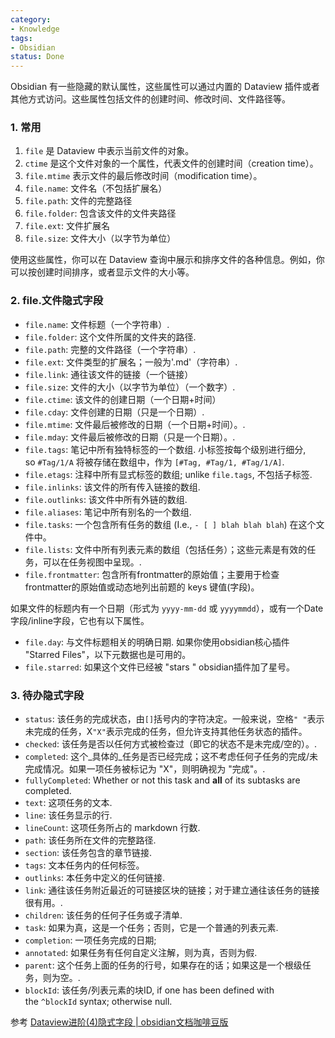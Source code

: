 ```yaml
---
category:
- Knowledge
tags:
- Obsidian
status: Done
---
```





 Obsidian 有一些隐藏的默认属性，这些属性可以通过内置的 Dataview 插件或者其他方式访问。这些属性包括文件的创建时间、修改时间、文件路径等。

### 1. 常用

1. `file` 是 Dataview 中表示当前文件的对象。
2. `ctime` 是这个文件对象的一个属性，代表文件的创建时间（creation time）。
3. `file.mtime` 表示文件的最后修改时间（modification time）。
4. `file.name`: 文件名（不包括扩展名）
5. `file.path`: 文件的完整路径
6. `file.folder`: 包含该文件的文件夹路径
7. `file.ext`: 文件扩展名
8. `file.size`: 文件大小（以字节为单位）

使用这些属性，你可以在 Dataview 查询中展示和排序文件的各种信息。例如，你可以按创建时间排序，或者显示文件的大小等。

### 2. file.文件隐式字段

- `file.name`: 文件标题（一个字符串）.
- `file.folder`: 这个文件所属的文件夹的路径.
- `file.path`: 完整的文件路径（一个字符串）.
- `file.ext`: 文件类型的扩展名；一般为'.md'（字符串）.
- `file.link`: 通往该文件的链接（一个链接）
- `file.size`: 文件的大小（以字节为单位）（一个数字）.
- `file.ctime`: 该文件的创建日期（一个日期+时间）
- `file.cday`: 文件创建的日期（只是一个日期）.
- `file.mtime`: 文件最后被修改的日期（一个日期+时间）。.
- `file.mday`: 文件最后被修改的日期（只是一个日期）。.
- `file.tags`: 笔记中所有独特标签的一个数组. 小标签按每个级别进行细分, so `#Tag/1/A` 将被存储在数组中，作为 `[#Tag, #Tag/1, #Tag/1/A]`.
- `file.etags`: 注释中所有显式标签的数组; unlike `file.tags`, 不包括子标签.
- `file.inlinks`: 该文件的所有传入链接的数组.
- `file.outlinks`: 该文件中所有外链的数组.
- `file.aliases`: 笔记中所有别名的一个数组.
- `file.tasks`: 一个包含所有任务的数组 (I.e., `- [ ] blah blah blah`) 在这个文件中。
- `file.lists`: 文件中所有列表元素的数组（包括任务）；这些元素是有效的任务，可以在任务视图中呈现。.
- `file.frontmatter`: 包含所有frontmatter的原始值；主要用于检查frontmatter的原始值或动态地列出前题的 keys 键值(字段)。

如果文件的标题内有一个日期（形式为 `yyyy-mm-dd` 或 `yyyymmdd`），或有一个Date字段/inline字段，它也有以下属性。

- `file.day`: 与文件标题相关的明确日期. 如果你使用obsidian核心插件 "Starred Files"，以下元数据也是可用的。
- `file.starred`: 如果这个文件已经被 "stars " obsidian插件加了星号。

### 3. 待办隐式字段
 
- `status`: 该任务的完成状态，由`[]`括号内的字符决定。一般来说，空格`" "`表示未完成的任务，X`"X"`表示完成的任务，但允许支持其他任务状态的插件。
- `checked`: 该任务是否以任何方式被检查过（即它的状态不是未完成/空的）。.
- `completed`: 这个_具体的_任务是否已经完成；这不考虑任何子任务的完成/未完成情况。如果一项任务被标记为 "X"，则明确视为 "完成"。.
- `fullyCompleted`: Whether or not this task and **all** of its subtasks are completed.
- `text`: 这项任务的文本.
- `line`: 该任务显示的行.
- `lineCount`: 这项任务所占的 markdown 行数.
- `path`: 该任务所在文件的完整路径.
- `section`: 该任务包含的章节链接.
- `tags`: 文本任务内的任何标签。
- `outlinks`: 本任务中定义的任何链接.
- `link`: 通往该任务附近最近的可链接区块的链接；对于建立通往该任务的链接很有用。.
- `children`: 该任务的任何子任务或子清单.
- `task`: 如果为真，这是一个任务；否则，它是一个普通的列表元素.
- `completion`: 一项任务完成的日期; 
- `annotated`: 如果任务有任何自定义注解，则为真，否则为假.
- `parent`: 这个任务上面的任务的行号，如果存在的话；如果这是一个根级任务，则为空。.
- `blockId`: 该任务/列表元素的块ID, if one has been defined with the `^blockId` syntax; otherwise null.

参考
[Dataview进阶(4)隐式字段 | obsidian文档咖啡豆版](https://obsidian.vip/zh/dataview/dataview-advanced-d.html#_3-2-file-文件隐式字段)
